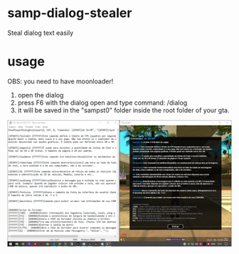 # samp-dialog-stealer
Steal dialog text easily

# usage
OBS: you need to have moonloader!
1. open the dialog
2. press F6 with the dialog open and type command: /dialog
3. it will be saved in the "sampst0" folder inside the root folder of your gta.

![a](https://github.com/sampst0-project/samp-dialog-stealer/blob/main/image.png)
